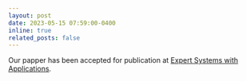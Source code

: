```yaml
---
layout: post
date: 2023-05-15 07:59:00-0400
inline: true
related_posts: false
---
```


Our papper has been accepted for publication at [Expert Systems with Applications](https://www.sciencedirect.com/science/article/abs/pii/S0957417423010047).
